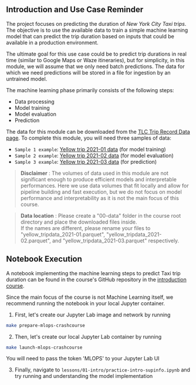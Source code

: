## Introduction and Use Case Reminder

The project focuses on predicting the duration of *New York City Taxi trips*. \
The objective is to use the available data to train a simple machine learning model
that can predict the trip duration based on inputs that could be available in a production environment.

The ultimate goal for this use case could be to predict trip durations in real time (similar to Google Maps or Waze itineraries),
but for simplicity, in this module, we will assume that we only need batch predictions. The data for which we need predictions
will be stored in a file for ingestion by an untrained model.

The machine learning phase primarily consists of the following steps:
- Data processing
- Model training
- Model evaluation
- Prediction

The data for this module can be downloaded from the [TLC Trip Record Data page](https://www.nyc.gov/site/tlc/about/tlc-trip-record-data.page).
To complete this module, you will need three samples of data:
- `Sample 1 example`: [Yellow trip 2021-01 data](https://d37ci6vzurychx.cloudfront.net/trip-data/yellow_tripdata_2021-01.parquet) (for model training)
- `Sample 2 example`: [Yellow trip 2021-02 data](https://d37ci6vzurychx.cloudfront.net/trip-data/yellow_tripdata_2021-02.parquet) (for model evaluation)
- `Sample 3 example`: [Yellow trip 2021-03 data](https://d37ci6vzurychx.cloudfront.net/trip-data/yellow_tripdata_2021-03.parquet) (for prediction)

> **Disclaimer** :
> The volumes of data used in this module are not significant enough to produce efficient models and
interpretable performances. Here we use data volumes that fit locally and allow for pipeline building and fast execution, but we do not focus on model performance and interpretability as it is not the main focus of this course.

> **Data location** :
> Please create a "00-data" folder in the course root directory and place the downloaded files inside. \
> If the names are different, please rename your files to "yellow_tripdata_2021-01.parquet", "yellow_tripdata_2021-02.parquet", and "yellow_tripdata_2021-03.parquet" respectively.

## Notebook Execution

A notebook implementing the machine learning steps to predict Taxi trip duration can be found in the
course's GitHub repository in the [introduction course](https://github.com/artefactory/supinfo_mlops_course/blob/master/lessons/01-intro).

Since the main focus of the course is not Machine Learning itself, we recommend running the notebook in your local Jupyter container.

1. First, let's create our Jupyter Lab image and network by running
```bash
make prepare-mlops-crashcourse
```

2. Then, let's create our local Jupyter Lab container by running
```bash
make launch-mlops-crashcourse
```
You will need to pass the token 'MLOPS' to your Jupyter Lab UI

3. Finally, navigate to `lessons/01-intro/practice-intro-supinfo.ipynb` and try running and understanding the model implementation
